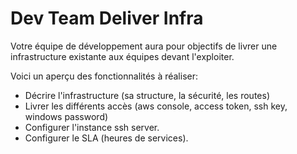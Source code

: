# Dev Team Deliver Infra

Votre équipe de développement aura pour objectifs de livrer une infrastructure existante aux équipes devant l'exploiter.

Voici un aperçu des fonctionnalités à réaliser:

* Décrire l'infrastructure (sa structure, la sécurité, les routes)
* Livrer les différents accès (aws console, access token, ssh key, windows password)&#x20;
* Configurer l'instance ssh server.
* Configurer le SLA (heures de services).




